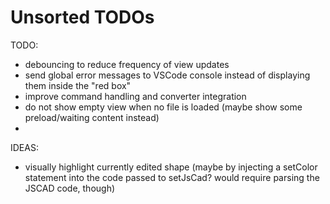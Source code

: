 # Unsorted TODOs

TODO:
- debouncing to reduce frequency of view updates
- send global error messages to VSCode console instead of displaying them inside the "red box"
- improve command handling and converter integration
- do not show empty view when no file is loaded (maybe show some preload/waiting content instead)
-

IDEAS:
- visually highlight currently edited shape (maybe by injecting a setColor statement into the code passed to setJsCad? would require parsing the JSCAD code, though)
